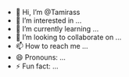 - 👋 Hi, I’m @Tamirass
- 👀 I’m interested in ...
- 🌱 I’m currently learning ...
- 💞️ I’m looking to collaborate on ...
- 📫 How to reach me ...
- 😄 Pronouns: ...
- ⚡ Fun fact: ...

<!---
Tamirass/Tamirass is a ✨ special ✨ repository because its `README.md` (this file) appears on your GitHub profile.
You can click the Preview link to take a look at your changes.
--->
